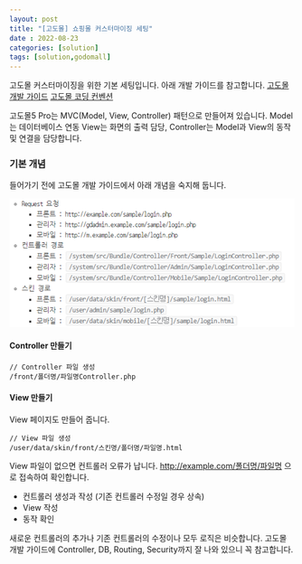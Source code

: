 ```yaml
---
layout: post
title: "[고도몰] 쇼핑몰 커스터마이징 세팅"
date : 2022-08-23
categories: [solution]
tags: [solution,godomall]
---
```


고도몰 커스터마이징을 위한 기본 세팅입니다.
아래 개발 가이드를 참고합니다.
<a href="http://doc.godomall5.godomall.com/Getting_Started/Architecture" target="_blank">고도몰 개발 가이드</a>
<a href="http://doc.godomall5.godomall.com/godo/coding/index.html" target="_blank">고도몰 코딩 컨벤션</a>

고도몰5 Pro는 MVC(Model, View, Controller) 패턴으로 만들어져 있습니다. 
Model는 데이터베이스 연동 
View는 화면의 출력 담당, 
Controller는 Model과 View의 동작 및 연결을 담당합니다.


### 기본 개념

들어가기 전에 고도몰 개발 가이드에서 아래 개념을 숙지해 둡니다.

![1](/images/post/godomall1.gif)

#### Controller 만들기

```
// Controller 파일 생성
/front/폴더명/파일명Controller.php
```

#### View 만들기

View 페이지도 만들어 줍니다.

```
// View 파일 생성
/user/data/skin/front/스킨명/폴더명/파일명.html
```

View 파일이 없으면 컨트롤러 오류가 납니다. 
http://example.com/폴더명/파일명 으로 접속하여 확인합니다.

- 컨트롤러 생성과 작성 (기존 컨트롤러 수정일 경우 상속)
- View 작성
- 동작 확인

새로운 컨트롤러의 추가나 기존 컨트롤러의 수정이나 모두 로직은 비슷합니다.
고도몰 개발 가이드에 Controller, DB, Routing, Security까지 잘 나와 있으니 꼭 참고합니다.